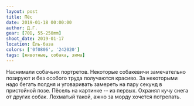 ```yaml
---
layout: post
title: Пёс
date: 2019-01-18 00:00:00
author: Д.Г.
gear: [70D, 55-250mm]
shoot_date: 2019-01-17
location: Ёль-база
colors: ['0f0806', '242020']
tags: [животные, собака, зима]
---
```

Наснимали собачьих портретов. Некоторые собакевичи замечательно позируют и без особого труда получаются красиво. За некоторыми надо бегать полдня и уговаривать замереть на пару секунд в пристойной позе. Пёсель на картинке -- из первых. Охранял кучу снега от других собак. Лохматый такой, ажно за морду хочется потрепать.
